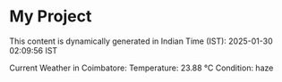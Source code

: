 # My Project

This content is dynamically generated in Indian Time (IST): 2025-01-30 02:09:56 IST


Current Weather in Coimbatore:
Temperature: 23.88 °C
Condition: haze
